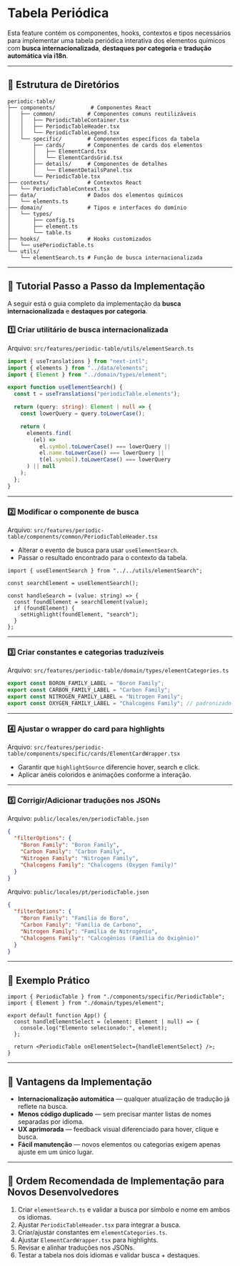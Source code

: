 # Tabela Periódica

Esta feature contém os componentes, hooks, contextos e tipos necessários para implementar uma tabela periódica interativa dos elementos químicos com **busca internacionalizada**, **destaques por categoria** e **tradução automática via i18n**.

---

## 📂 Estrutura de Diretórios

```
periodic-table/
├── components/           # Componentes React
│   ├── common/          # Componentes comuns reutilizáveis
│   │   ├── PeriodicTableContainer.tsx
│   │   ├── PeriodicTableHeader.tsx
│   │   └── PeriodicTableLegend.tsx
│   └── specific/        # Componentes específicos da tabela
│       ├── cards/       # Componentes de cards dos elementos
│       │   ├── ElementCard.tsx
│       │   └── ElementCardsGrid.tsx
│       ├── details/     # Componentes de detalhes
│       │   └── ElementDetailsPanel.tsx
│       └── PeriodicTable.tsx
├── contexts/            # Contextos React
│   └── PeriodicTableContext.tsx
├── data/                # Dados dos elementos químicos
│   └── elements.ts
├── domain/              # Tipos e interfaces do domínio
│   └── types/
│       ├── config.ts
│       ├── element.ts
│       └── table.ts
├── hooks/               # Hooks customizados
│   └── usePeriodicTable.ts
└── utils/
    └── elementSearch.ts # Função de busca internacionalizada
```

---

## 📜 Tutorial Passo a Passo da Implementação

A seguir está o guia completo da implementação da **busca internacionalizada** e **destaques por categoria**.

### 1️⃣ Criar utilitário de busca internacionalizada

Arquivo: `src/features/periodic-table/utils/elementSearch.ts`

```ts
import { useTranslations } from "next-intl";
import { elements } from "../data/elements";
import { Element } from "../domain/types/element";

export function useElementSearch() {
  const t = useTranslations("periodicTable.elements");

  return (query: string): Element | null => {
    const lowerQuery = query.toLowerCase();

    return (
      elements.find(
        (el) =>
          el.symbol.toLowerCase() === lowerQuery ||
          el.name.toLowerCase() === lowerQuery ||
          t(el.symbol).toLowerCase() === lowerQuery
      ) || null
    );
  };
}
```

---

### 2️⃣ Modificar o componente de busca

Arquivo: `src/features/periodic-table/components/common/PeriodicTableHeader.tsx`

- Alterar o evento de busca para usar `useElementSearch`.
- Passar o resultado encontrado para o contexto da tabela.

```tsx
import { useElementSearch } from "../../utils/elementSearch";

const searchElement = useElementSearch();

const handleSearch = (value: string) => {
  const foundElement = searchElement(value);
  if (foundElement) {
    setHighlight(foundElement, "search");
  }
};
```

---

### 3️⃣ Criar constantes e categorias traduzíveis

Arquivo: `src/features/periodic-table/domain/types/elementCategories.ts`

```ts
export const BORON_FAMILY_LABEL = "Boron Family";
export const CARBON_FAMILY_LABEL = "Carbon Family";
export const NITROGEN_FAMILY_LABEL = "Nitrogen Family";
export const OXYGEN_FAMILY_LABEL = "Chalcogens Family"; // padronizado
```

---

### 4️⃣ Ajustar o wrapper do card para highlights

Arquivo: `src/features/periodic-table/components/specific/cards/ElementCardWrapper.tsx`

- Garantir que `highlightSource` diferencie hover, search e click.
- Aplicar anéis coloridos e animações conforme a interação.

---

### 5️⃣ Corrigir/Adicionar traduções nos JSONs

Arquivo: `public/locales/en/periodicTable.json`

```json
{
  "filterOptions": {
    "Boron Family": "Boron Family",
    "Carbon Family": "Carbon Family",
    "Nitrogen Family": "Nitrogen Family",
    "Chalcogens Family": "Chalcogens (Oxygen Family)"
  }
}
```

Arquivo: `public/locales/pt/periodicTable.json`

```json
{
  "filterOptions": {
    "Boron Family": "Família de Boro",
    "Carbon Family": "Família de Carbono",
    "Nitrogen Family": "Família de Nitrogênio",
    "Chalcogens Family": "Calcogênios (Família do Oxigênio)"
  }
}
```

---

## 🧪 Exemplo Prático

```tsx
import { PeriodicTable } from "./components/specific/PeriodicTable";
import { Element } from "./domain/types/element";

export default function App() {
  const handleElementSelect = (element: Element | null) => {
    console.log("Elemento selecionado:", element);
  };

  return <PeriodicTable onElementSelect={handleElementSelect} />;
}
```

---

## 🔹 Vantagens da Implementação

- **Internacionalização automática** — qualquer atualização de tradução já reflete na busca.
- **Menos código duplicado** — sem precisar manter listas de nomes separadas por idioma.
- **UX aprimorada** — feedback visual diferenciado para hover, clique e busca.
- **Fácil manutenção** — novos elementos ou categorias exigem apenas ajuste em um único lugar.

---

## 📌 Ordem Recomendada de Implementação para Novos Desenvolvedores

1. Criar `elementSearch.ts` e validar a busca por símbolo e nome em ambos os idiomas.
2. Ajustar `PeriodicTableHeader.tsx` para integrar a busca.
3. Criar/ajustar constantes em `elementCategories.ts`.
4. Ajustar `ElementCardWrapper.tsx` para highlights.
5. Revisar e alinhar traduções nos JSONs.
6. Testar a tabela nos dois idiomas e validar busca + destaques.
